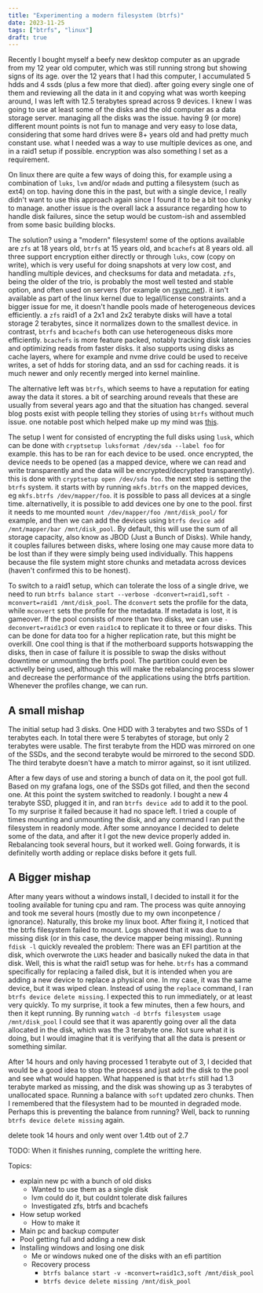 ```yaml
---
title: "Experimenting a modern filesystem (btrfs)"
date: 2023-11-25
tags: ["btrfs", "linux"]
draft: true
---
```


Recently I bought myself a beefy new desktop computer as an upgrade from my 12
year old computer, which was still running strong but showing signs of its age.
over the 12 years that I had this computer, I accumulated 5 hdds and 4 ssds
(plus a few more that died). after going every single one of them and reviewing
all the data in it and copying what was worth keeping around, I was left with
12.5 terabytes spread across 9 devices. I knew I was going to use at least some
of the disks and the old computer as a data storage server. managing all the
disks was the issue. having 9 (or more) different mount points is not fun to
manage and very easy to lose data, considering that some hard drives were 8+
years old and had pretty much constant use. what I needed was a way to use
multiple devices as one, and in a raid1 setup if possible. encryption was also
something I set as a requirement.

On linux there are quite a few ways of doing this, for example using a
combination of `luks`, `lvm` and/or `mdadm` and putting a filesystem (such as
ext4) on top. having done this in the past, but with a single device, I really
didn't want to use this approach again since I found it to be a bit too clunky
to manage. another issue is the overall lack a assurance regarding how to
handle disk failures, since the setup would be custom-ish and assembled from
some basic building blocks.

The solution? using a "modern" filesystem! some of the options available are
`zfs` at 18 years old, `btrfs` at 15 years old, and `bcachefs` at 8 years old.
all three support encryption either directly or through `luks`, cow (copy on
write), which is very useful for doing snapshots at very low cost, and handling
multiple devices, and checksums for data and metadata. `zfs`, being the older
of the trio, is probably the most well tested and stable option, and often used
on servers (for example on [rsync.net](https://www.rsync.net/)). it isn't
available as part of the linux kernel due to legal/license constraints. and a
bigger issue for me, it doesn't handle pools made of heterogeneous devices
efficiently. a `zfs` raid1 of a 2x1 and 2x2 terabyte disks will have a total
storage 2 terabytes, since it normalizes down to the smallest device. in
contrast, `btrfs` and `bcachefs` both can use heterogeneous disks more
efficiently. `bcachefs` is more feature packed, notably tracking disk latencies
and optimizing reads from faster disks. it also supports using disks as cache
layers, where for example and nvme drive could be used to receive writes, a set
of hdds for storing data, and an ssd for caching reads. it is much newer and
only recently merged into kernel mainline.

The alternative left was `btrfs`, which seems to have a reputation for eating
away the data it stores. a bit of searching around reveals that these are
usually from several years ago and that the situation has changed. several blog
posts exist with people telling they stories of using `btrfs` without much
issue. one notable post which helped make up my mind was
[this](https://markmcb.com/linux/btrfs/five-years-of-btrfs/).

The setup I went for consisted of encrypting the full disks using `lusk`, which
can be done with `cryptsetup luksformat /dev/sda --label foo` for example. this
has to be ran for each device to be used. once encrypted, the device needs to
be opened (as a mapped device, where we can read and write transparently and
the data will be encrypted/decrypted transparently). this is done with
`cryptsetup open /dev/sda foo`. the next step is setting the `btrfs` system. it
starts with by running `mkfs.btrfs` on the mapped devices, eg `mkfs.btrfs
/dev/mapper/foo`. it is possible to pass all devices at a single time.
alternativelly, it is possible to add devices one by one to the pool. first it
needs to me mounted `mount /dev/mapper/foo /mnt/disk_pool/` for example, and
then we can add the devices using `btrfs device add /mnt/mapper/bar
/mnt/disk_pool`. By default, this will use the sum of all storage capacity,
also know as JBOD (Just a Bunch of Disks). While handy, it couples failures
between disks, where losing one may cause more data to be lost than if they
were simply being used individually. This happens because the file system might
store chunks and metadata across devices (haven't confirmed this to be honest).

To switch to a raid1 setup, which can tolerate the loss of a single drive, we
need to run `btrfs balance start --verbose -dconvert=raid1,soft -mconvert=raid1
/mnt/disk_pool`. The `dconvert` sets the profile for the data, while `mconvert`
sets the profile for the metadata. If metadata is lost, it is gameover. If the
pool consists of more than two disks, we can use `-deconvert=raid1c3` or even
`raid1c4` to replicate it to three or four disks. This can be done for data too
for a higher replication rate, but this might be overkill. One cool thing is
that if the motherboard supports hotswapping the disks, then in case of failure
it is possible to swap the disks without downtime or unmounting the brtfs pool.
The partition could even be activelly being used, although this will make the
rebalancing process slower and decrease the performance of the applications
using the btrfs partition. Whenever the profiles change, we can run.

## A small mishap

The initial setup had 3 disks. One HDD with 3 terabytes and two SSDs of 1
terabytes each. In total there were 5 terabytes of storage, but only 2
terabytes were usable. The first terabyte from the HDD was mirrored on one of
the SSDs, and the second terabyte would be mirrored to the second SDD. The
third terabyte doesn't have a match to mirror against, so it isnt utilized.

After a few days of use and storing a bunch of data on it, the pool got full.
Based on my grafana logs, one of the SSDs got filled, and then the second one.
At this point the system switched to readonly. I bought a new 4 terabyte SSD,
plugged it in, and ran `btrfs device add` to add it to the pool. To my surprise
it failed because it had no space left. I tried a couple of times mounting and
unmounting the disk, and any command I ran put the filesystem in readonly mode.
After some annoyance I decided to delete some of the data, and after it I got
the new device properly added in. Rebalancing took several hours, but it worked
well. Going forwards, it is definitelly worth adding or replace disks before it
gets full.

## A Bigger mishap

After many years without a windows install, I decided to install it for the
tooling available for tuning cpu and ram. The process was quite annoying and
took me several hours (mostly due to my own inconpetence / ignorance).
Naturally, this broke my linux boot. After fixing it, I noticed that the btrfs
filesystem failed to mount. Logs showed that it was due to a missing disk (or
in this case, the device mapper being missing). Running `fdisk -l` quickly
revealed the problem: There was an EFI partition at the disk, which overwrote
the `LUKS` header and basically nuked the data in that disk. Well, this is what
the raid1 setup was for hehe. `btrfs` has a command specifically for replacing
a failed disk, but it is intended when you are adding a new device to replace a
physical one. In my case, it was the same device, but it was wiped clean.
Instead of using the `replace` command, I ran `btrfs device delete missing`. I
expected this to run immediately, or at least very quickly. To my surprise, it
took a few minutes, then a few hours, and then it kept running. By running
`watch -d btrfs filesystem usage /mnt/disk_pool` I could see that it was
aparently going over all the data allocated in the disk, which was the 3
terabyte one. Not sure what it is doing, but I would imagine that it is
verifying that all the data is present or something similar.

After 14 hours and only having processed 1 terabyte out of 3, I decided that
would be a good idea to stop the process and just add the disk to the pool and
see what would happen. What happened is that `btrfs` still had 1.3 terabyte
marked as missing, and the disk was showing up as 3 terabytes of unallocated
space. Running a balance with `soft` updated zero chunks. Then I remembered
that the filesystem had to be mounted in degraded mode. Perhaps this is
preventing the balance from running? Well, back to running `btrfs device delete
missing` again.

delete took 14 hours and only went over 1.4tb out of 2.7

TODO: When it finishes running, complete the writting here.

Topics:
- explain new pc with a bunch of old disks
    - Wanted to use them as a single disk
    - lvm could do it, but couldnt tolerate disk failures
    - Investigated zfs, btrfs and bcachefs
- How setup worked
    - How to make it
- Main pc and backup computer
- Pool getting full and adding a new disk
- Installing windows and losing one disk
    - Me or windows nuked one of the disks with an efi partition
    - Recovery process
        - `btrfs balance start -v -mconvert=raid1c3,soft /mnt/disk_pool`
        - `btrfs device delete missing /mnt/disk_pool`
